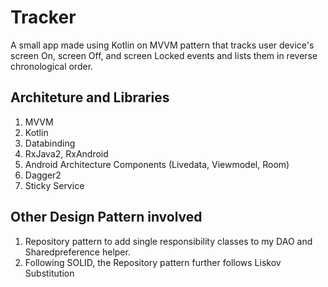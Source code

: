 # Tracker
A small app made using Kotlin on MVVM pattern that tracks user device's screen On, screen Off, and screen Locked events and lists them in reverse chronological order.

## Architeture and Libraries 
1. MVVM 
2. Kotlin
3. Databinding
4. RxJava2, RxAndroid
5. Android Architecture Components (Livedata, Viewmodel, Room)
6. Dagger2
7. Sticky Service

## Other Design Pattern involved
1. Repository pattern to add single responsibility classes to my DAO and Sharedpreference helper.
2. Following SOLID, the Repository pattern further follows Liskov Substitution
